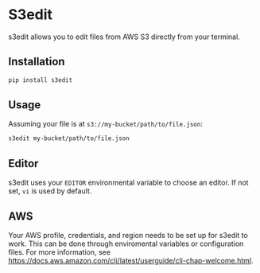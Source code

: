 # S3edit

s3edit allows you to edit files from AWS S3 directly from your terminal.

## Installation

```bash
pip install s3edit
```

## Usage

Assuming your file is at `s3://my-bucket/path/to/file.json`:

```bash
s3edit my-bucket/path/to/file.json
```

## Editor
s3edit uses your `EDITOR` environmental variable to choose an editor. If not
set, `vi` is used by default.

## AWS
Your AWS profile, credentials, and region needs to be set up for s3edit to
work. This can be done through enviromental variables or configuration files.
For more information, see
https://docs.aws.amazon.com/cli/latest/userguide/cli-chap-welcome.html.
